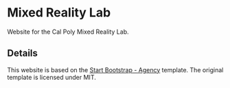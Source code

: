 
Mixed Reality Lab
=================

Website for the Cal Poly Mixed Reality Lab.




Details
-------

This website is based on the [Start Bootstrap - Agency](https://startbootstrap.com/template-overviews/agency/) template.
The original template is licensed under MIT.


